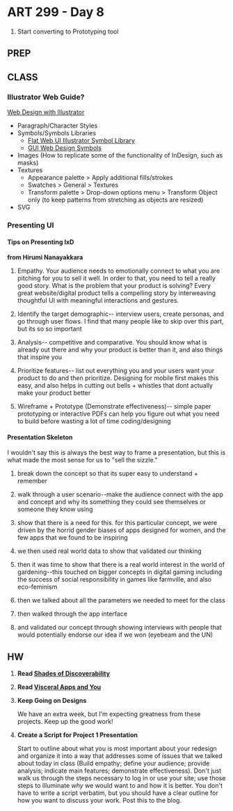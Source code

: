 ART 299 - Day 8
=======================================

1. Start converting to Prototyping tool




PREP
---------------------------------------




CLASS
---------------------------------------

### Illustrator Web Guide?
[Web Design with Illustrator](http://www.smashingmagazine.com/2011/01/17/productive-web-design-with-adobe-illustrator/)

- Paragraph/Character Styles
- Symbols/Symbols Libraries
	- [Flat Web UI Illustrator Symbol Library](http://teaching.thomhines.com/resources/Flat%20Web%20UI.ai)
	- [GUI Web Design Symbols](http://www.webalys.com/design-interface-application-framework.php)
- Images (How to replicate some of the functionality of InDesign, such as masks)
- Textures
	- Appearance palette > Apply additional fills/strokes
	- Swatches > General > Textures
	- Transform palette > Drop-down options menu > Transform Object only (to keep patterns from stretching as objects are resized)
- SVG




### Presenting UI

#### Tips on Presenting IxD
**from Hirumi Nanayakkara**


1.	Empathy. Your audience needs to emotionally connect to what you are pitching for you to sell it well. In order to that, you need to tell a really good story. What is the problem that your product is solving? Every great website/digital product tells a compelling story by interweaving thoughtful UI with meaningful interactions and gestures.  

2.	Identify the target demographic-- interview users, create personas, and go through user flows. I find that many people like to skip over this part, but its so so important

3.	Analysis-- competitive and comparative. You should know what is already out there and why your product is better than it, and also things that inspire you

4.	Prioritize features-- list out everything you and your users want your product to do and then prioritize. Designing for mobile first makes this easy, and also helps in cutting out bells + whistles that dont actually make your product better

5.	Wireframe + Prototype (Demonstrate effectiveness)-- simple paper prototyping or interactive PDFs can help you figure out what you need to build before wasting a lot of time coding/designing



#### Presentation Skeleton

I wouldn't say this is always the best way to frame a presentation, but this is what made the most sense for us to "sell the sizzle."

1. break down the concept so that its super easy to understand + remember

2. walk through a user scenario--make the audience connect with the app and concept and why its something they could see themselves or someone they know using

3. show that there is a need for this. for this particular concept, we were driven by the horrid gender biases of apps designed for women, and the few apps that we found to be inspiring

4. we then used real world data to show that validated our thinking

5. then it was time to show that there is a real world interest in the world of gardening--this touched on bigger concepts in digital gaming including the success of social responsibility in games like farmville, and also eco-feminism

6. then we talked about all the parameters we needed to meet for the class

7. then walked through the app interface

8. and validated our concept through showing interviews with people that would potentially endorse our idea if we won (eyebeam and the UN)




HW
---------------------------------------

1. **Read [Shades of Discoverability](http://alistapart.com/column/shades-of-discoverability)**

2. **Read [Visceral Apps and You](http://mysterioustrousers.com/news/2013/3/25/visceral-apps-and-you)**


3. **Keep Going on Designs**

	We have an extra week, but I'm expecting greatness from these projects. Keep up the good work!


4. **Create a Script for Project 1 Presentation**

	Start to outline about what you is most important about your redesign and organize it into a way that addresses some of issues that we talked about today in class (Build empathy; define your audience; provide analysis; indicate main features; demonstrate effectiveness). Don't just walk us through the steps necessary to log in or use your site; use those steps to illuminate *why* we would want to and how it is better. You don't have to write a script verbatim, but you should have a clear outline for how you want to discuss your work. Post this to the blog.